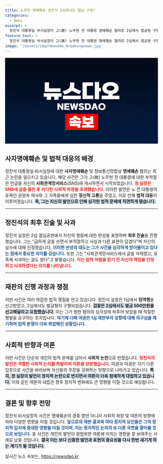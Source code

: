 ```yaml
---
title: 노무현 명예훼손 정진석 2심에서도 벌금 구형!
categories:
  - News
excerpt: >
  정진석 대통령실 비서실장이 고(故) 노무현 전 대통령 명예훼손 혐의로 2심에서 벌금형 구형. 그는 SNS 글 삭제 및 유족에 사과 의사를 밝혔지만, 판사 성향 논란으로 여권의 반발이 커지고 있다. 2심 판결은 다음 달 27일.
feature_text: >
  정진석 대통령실 비서실장이 고(故) 노무현 전 대통령 명예훼손 혐의로 2심에서 벌금형 구형. 그는 SNS 글 삭제 및 유족에 사과 의사를 밝혔지만, 판사 성향 논란으로 여권의 반발이 커지고 있다. 2심 판결은 다음 달 27일.
image: '/assets/img/newsdao_breakingnews.jpg'
---
```


<p><img src="/assets/img/newsdao_breakingnews.jpg" alt="pcversion 속보" /></p>

<h2 data-ke-size="size26">사자명예훼손 및 법적 대응의 배경</h2>

<p data-ke-size="size16"></p> 

<p>정진석 대통령실 비서실장에 대한 <strong>사자명예훼손</strong> 및 정보통신망법상 <strong>명예훼손</strong> 혐의는 최근 논란을 일으키고 있습니다. 해당 사건은 그가 고(故) 노무현 전 대통령에 대한 부적절한 언급을 자신의 <strong>사회관계망서비스</strong>(SNS)에 게시하면서 시작되었습니다. <b><span style="color: #ee2323;">정 실장은 SNS에 글을 올린 후 커다란 사회적 파장을 초래했습니다.</span></b>  이러한 발언은 노 전 대통령의 유족인 권양숙 여사와 그 가족들에게 심한 <strong>정신적 고통</strong>을 주었고, 이로 인해 <strong>법적 대응</strong>이 이루어졌습니다. <b><span style="background-color: #21538527;">즉, 그는 자신의 발언으로 인해 심각한 법적 문제에 직면하게 됐습니다.</span></b></p>

<hr>

<h2 data-ke-size="size26">정진석의 최후 진술 및 사과</h2>

<p data-ke-size="size16"></p> 

<p>정진석 실장은 2심 결심공판에서 자신의 행동에 대한 반성을 표명하며 <strong>최후 진술</strong>을 진행했습니다. 그는 "급하게 글을 쓰면서 부적절하고 사실과 다른 표현이 담겼다"며 자신의 실수에 대해 인정했습니다. <b><span style="color: #1a5490;">이러한 반성의 태도는 그가 사건을 심각하게 받아들이고 있다는 점에서 중요한 의미를 갖습니다.</span></b> 또한 그는 "사회관계망서비스에서 글을 삭제했고, 유족께 사과하는 글도 썼다"고 밝혔습니다. <b><span style="color: #ee2323;">이는 법적 처벌을 받기 전 자신의 책임을 인정하고 사과하겠다는 의지를 나타냅니다.</span></b></p>

<hr>

<h2 data-ke-size="size26">재판의 진행 과정과 쟁점</h2>

<p data-ke-size="size16"></p> 

<p>이번 사건은 여러 복잡한 법적 쟁점을 안고 있습니다. 정진석 실장은 1심에서 <strong>징역형</strong>을 선고받았고, 2심에서도 벌금형이 구형되었습니다. <b><span style="background-color: #21538527;">검찰은 2심에서도 벌금 500만원을 선고해달라고 요청했습니다.</span></b> 이는 그가 범한 혐의의 심각성에 비추어 보았을 때 적절한 형벌을 요구하는 조치입니다. <b><span style="color: #1a5490;">여기에 더해 여권은 1심 재판부의 성향에 대해 의구심을 제기하며 법적 분쟁이 더욱 복잡해진 상황입니다.</span></b></p>

<hr>

<h2 data-ke-size="size26">사회적 반향과 여론</h2>

<p data-ke-size="size16"></p> 

<p>이번 사건은 단순히 개인의 법적 문제를 넘어서 <strong>사회적 논란</strong>으로 번졌습니다. <b><span style="color: #ee2323;">정진석의 발언은 격렬한 사회적 논의를 촉발하며 여론을 양분했습니다.</span></b> 여권과 야권은 각기 다른 입장으로 사건을 바라보며 자신들의 주장을 강화하는 방향으로 나아가고 있습니다. <b><span style="background-color: #21538527;">특히, 정 실장의 발언이 정치적 논란으로 번지면서 여론이 더욱 첨예하게 대립하고 있습니다.</span></b> 이와 같은 여론의 대립은 향후 정치적 변화에도 큰 영향을 미칠 것으로 예상됩니다.</p>

<hr>

<h2 data-ke-size="size26">결론 및 향후 전망</h2>

<p data-ke-size="size16"></p> 

<p>정진석 비서실장의 사건은 명예훼손의 경중 뿐만 아니라 사회적 파장 및 여론의 방향에 따라 다양한 영향을 미칠 것입니다. <b><span style="color: #1a5490;">앞으로의 재판 결과와 여타 정치적 요인들은 그의 정치적 입지에 중대한 영향을 미칠 것이며, 이는 정치적인 논의의 또 다른 국면을 열어줄 것으로 보입니다.</span></b> 동 사건은 개인의 발언이 광범위한 여론에 미치는 영향을 잘 보여주는 사례로 남을 것입니다. <b><span style="background-color: #21538527;">결국 이는 보다 신중한 발언과 표현의 중요성을 다시 한번 새기게 하는 계기가 될 것입니다.</span></b></p>

<p data-ke-size="size16"></p>
실시간 뉴스 속보는, <a href="https://newsdao.kr" rel="dofollow">https://newsdao.kr</a>



